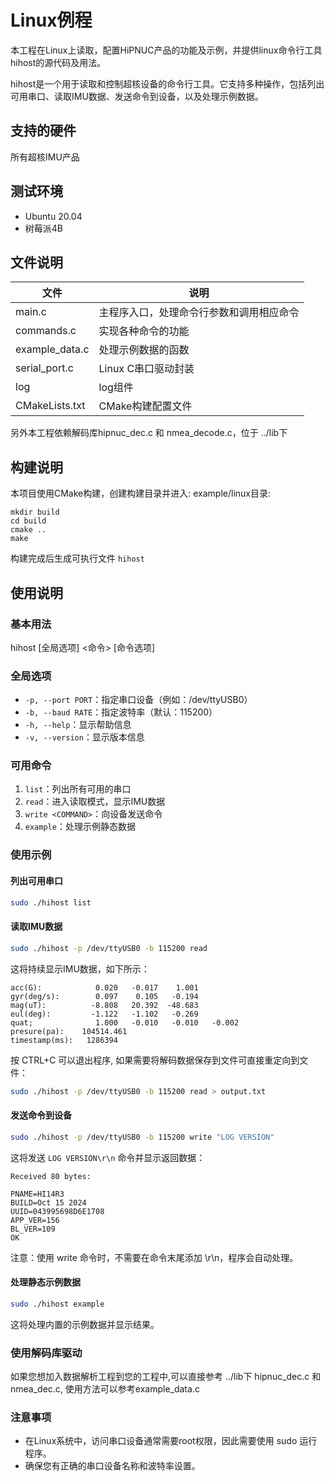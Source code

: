 # 	Linux例程

本工程在Linux上读取，配置HiPNUC产品的功能及示例，并提供linux命令行工具hihost的源代码及用法。

hihost是一个用于读取和控制超核设备的命令行工具。它支持多种操作，包括列出可用串口、读取IMU数据、发送命令到设备，以及处理示例数据。

## 支持的硬件

 所有超核IMU产品

## 测试环境
- Ubuntu 20.04 
- 树莓派4B

## 文件说明

| 文件           | 说明                                     |
| -------------- | ---------------------------------------- |
| main.c         | 主程序入口，处理命令行参数和调用相应命令 |
| commands.c     | 实现各种命令的功能                       |
| example_data.c | 处理示例数据的函数                       |
| serial_port.c  | Linux C串口驱动封装                      |
| log            | log组件                                  |
| CMakeLists.txt | CMake构建配置文件                        |

另外本工程依赖解码库hipnuc_dec.c 和 nmea_decode.c，位于 ../lib下

## 构建说明

本项目使用CMake构建，创建构建目录并进入: example/linux目录:

```
mkdir build
cd build
cmake ..
make
```

构建完成后生成可执行文件 `hihost` 

## 使用说明

### 基本用法

hihost [全局选项] <命令> [命令选项]

### 全局选项

- `-p, --port PORT`：指定串口设备（例如：/dev/ttyUSB0）
- `-b, --baud RATE`：指定波特率（默认：115200）
- `-h, --help`：显示帮助信息
- `-v, --version`：显示版本信息

### 可用命令

1. `list`：列出所有可用的串口
2. `read`：进入读取模式，显示IMU数据
3. `write <COMMAND>`：向设备发送命令
4. `example`：处理示例静态数据

### 使用示例

#### 列出可用串口
```sh
sudo ./hihost list
```

#### 读取IMU数据

```sh
sudo ./hihost -p /dev/ttyUSB0 -b 115200 read
```

这将持续显示IMU数据，如下所示：

```
acc(G):            0.020   -0.017    1.001
gyr(deg/s):        0.097    0.105   -0.194
mag(uT):          -8.808   20.392  -48.683
eul(deg):         -1.122   -1.102   -0.269
quat;              1.000   -0.010   -0.010   -0.002
presure(pa):    104514.461
timestamp(ms):   1286394
```

按 CTRL+C 可以退出程序, 如果需要将解码数据保存到文件可直接重定向到文件：

```sh
sudo ./hihost -p /dev/ttyUSB0 -b 115200 read > output.txt
```

#### 发送命令到设备
```sh
sudo ./hihost -p /dev/ttyUSB0 -b 115200 write "LOG VERSION"
```

这将发送 `LOG VERSION\r\n` 命令并显示返回数据：
```
Received 80 bytes:

PNAME=HI14R3
BUILD=Oct 15 2024
UUID=043995698D6E1708
APP_VER=156
BL_VER=109
OK
```
注意：使用 write 命令时，不需要在命令末尾添加 \r\n，程序会自动处理。

#### 处理静态示例数据
```sh
sudo ./hihost example
```
这将处理内置的示例数据并显示结果。

### 使用解码库驱动

如果您想加入数据解析工程到您的工程中,可以直接参考 ../lib下 hipnuc_dec.c 和 nmea_dec.c,  使用方法可以参考example_data.c

### 注意事项

* 在Linux系统中，访问串口设备通常需要root权限，因此需要使用 sudo 运行程序。
* 确保您有正确的串口设备名称和波特率设置。
